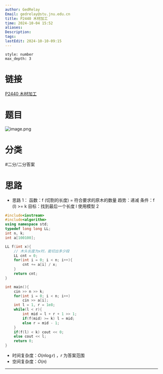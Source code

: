 ```yaml
---
author: GedRelay
Email: gedrelay@stu.jnu.edu.cn
title: P2440 木材加工
time: 2024-10-04 15:52
aliases: 
Description: 
tags: 
lastEdit: 2024-10-10-09:15
---
```


```toc
style: number
max_depth: 3
```

# 链接
[P2440 木材加工](https://www.luogu.com.cn/problem/P2440) 

# 题目
![image.png](https://ged-pic-bed.oss-cn-guangzhou.aliyuncs.com/img/202410041552205.png)


# 分类
#二分/二分答案 

# 思路
- 思路 1：
函数：f (切割的长度) = 符合要求的原木的数量
趋势：递减
条件：f (l) >= k
目标：找到最后一个长度 l
使用模型 2


```cpp
#include<iostream>
#include<algorithm>
using namespace std;
typedef long long LL;
int n, k;
int a[100100];

LL f(int x){
    // 木头长度为x时，能切出多少段
    LL cnt = 0;
    for(int i = 0; i < n; i++){
        cnt += a[i] / x;
    }
    return cnt;
}

int main(){
    cin >> n >> k;
    for(int i = 0; i < n; i++)
        cin >> a[i];
    int l = 1, r = 1e8;
    while(l < r){
        int mid = l + r + 1 >> 1;
        if(f(mid) >= k) l = mid;
        else r = mid - 1;
    }
    if(f(l) < k) cout << 0;
    else cout << l;
    return 0;
}

```


- 时间复杂度：${O\left( n\log r \right)  }$ ，${r }$ 为答案范围
- 空间复杂度：${O\left( n \right)  }$ 


---

